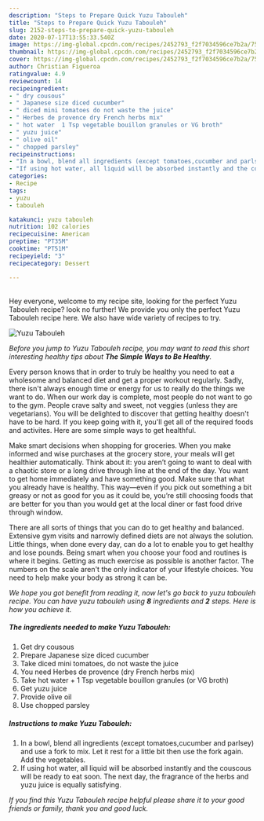 ```yaml
---
description: "Steps to Prepare Quick Yuzu Tabouleh"
title: "Steps to Prepare Quick Yuzu Tabouleh"
slug: 2152-steps-to-prepare-quick-yuzu-tabouleh
date: 2020-07-17T13:55:33.540Z
image: https://img-global.cpcdn.com/recipes/2452793_f2f7034596ce7b2a/751x532cq70/yuzu-tabouleh-recipe-main-photo.jpg
thumbnail: https://img-global.cpcdn.com/recipes/2452793_f2f7034596ce7b2a/751x532cq70/yuzu-tabouleh-recipe-main-photo.jpg
cover: https://img-global.cpcdn.com/recipes/2452793_f2f7034596ce7b2a/751x532cq70/yuzu-tabouleh-recipe-main-photo.jpg
author: Christian Figueroa
ratingvalue: 4.9
reviewcount: 14
recipeingredient:
- " dry cousous"
- " Japanese size diced cucumber"
- " diced mini tomatoes do not waste the juice"
- " Herbes de provence dry French herbs mix"
- " hot water  1 Tsp vegetable bouillon granules or VG broth"
- " yuzu juice"
- " olive oil"
- " chopped parsley"
recipeinstructions:
- "In a bowl, blend all ingredients (except tomatoes,cucumber and parlsey) and use a fork to mix. Let it rest for a little bit then use the fork again. Add the vegetables."
- "If using hot water, all liquid will be absorbed instantly and the couscous will be ready to eat soon. The next day, the fragrance of the herbs and yuzu juice is equally satisfying."
categories:
- Recipe
tags:
- yuzu
- tabouleh

katakunci: yuzu tabouleh 
nutrition: 102 calories
recipecuisine: American
preptime: "PT35M"
cooktime: "PT51M"
recipeyield: "3"
recipecategory: Dessert

---
```

<br>
Hey everyone, welcome to my recipe site, looking for the perfect Yuzu Tabouleh recipe? look no further! We provide you only the perfect Yuzu Tabouleh recipe here. We also have wide variety of recipes to try.
<br>


![Yuzu Tabouleh](https://img-global.cpcdn.com/recipes/2452793_f2f7034596ce7b2a/751x532cq70/yuzu-tabouleh-recipe-main-photo.jpg)

<i>Before you jump to Yuzu Tabouleh recipe, you may want to read this short interesting healthy tips about <strong>The Simple Ways to Be Healthy</strong>.</i>

Every person knows that in order to truly be healthy you need to eat a wholesome and balanced diet and get a proper workout regularly. Sadly, there isn't always enough time or energy for us to really do the things we want to do. When our work day is complete, most people do not want to go to the gym. People crave salty and sweet, not veggies (unless they are vegetarians). You will be delighted to discover that getting healthy doesn't have to be hard. If you keep going with it, you'll get all of the required foods and activites. Here are some simple ways to get healthful.

Make smart decisions when shopping for groceries. When you make informed and wise purchases at the grocery store, your meals will get healthier automatically. Think about it: you aren’t going to want to deal with a chaotic store or a long drive through line at the end of the day. You want to get home immediately and have something good. Make sure that what you already have is healthy. This way—even if you pick out something a bit greasy or not as good for you as it could be, you’re still choosing foods that are better for you than you would get at the local diner or fast food drive through window.

There are all sorts of things that you can do to get healthy and balanced. Extensive gym visits and narrowly defined diets are not always the solution. Little things, when done every day, can do a lot to enable you to get healthy and lose pounds. Being smart when you choose your food and routines is where it begins. Getting as much exercise as possible is another factor. The numbers on the scale aren't the only indicator of your lifestyle choices. You need to help make your body as strong it can be. 


<i>We hope you got benefit from reading it, now let's go back to yuzu tabouleh recipe. You can have yuzu tabouleh using <strong>8</strong> ingredients and <strong>2</strong> steps. Here is how you achieve it.
</i>

##### The ingredients needed to make Yuzu Tabouleh:

1. Get  dry cousous
1. Prepare  Japanese size diced cucumber
1. Take  diced mini tomatoes, do not waste the juice
1. You need  Herbes de provence (dry French herbs mix)
1. Take  hot water + 1 Tsp vegetable bouillon granules (or VG broth)
1. Get  yuzu juice
1. Provide  olive oil
1. Use  chopped parsley


##### Instructions to make Yuzu Tabouleh:

1. In a bowl, blend all ingredients (except tomatoes,cucumber and parlsey) and use a fork to mix. Let it rest for a little bit then use the fork again. Add the vegetables.
1. If using hot water, all liquid will be absorbed instantly and the couscous will be ready to eat soon. The next day, the fragrance of the herbs and yuzu juice is equally satisfying.


<i>If you find this Yuzu Tabouleh recipe helpful please share it to your good friends or family, thank you and good luck.</i>
